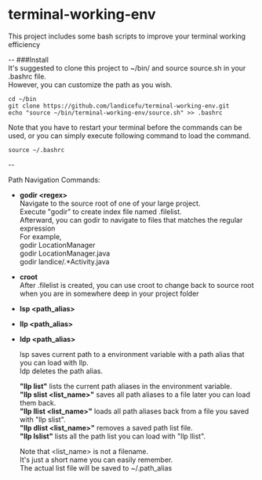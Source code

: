 # terminal-working-env
This project includes some bash scripts to improve your terminal working efficiency

--
###Install <br/>
It's suggested to clone this project to ~/bin/ and source source.sh in your .bashrc file. <br/>
However, you can customize the path as you wish. <br/>

```  
cd ~/bin
git clone https://github.com/landicefu/terminal-working-env.git
echo "source ~/bin/terminal-working-env/source.sh" >> .bashrc
```
Note that you have to restart your terminal before the commands can be used, or you can simply execute following command to load the command.
```
source ~/.bashrc
```

--

Path Navigation Commands:
- **godir \<regex\>** <br/>
  Navigate to the source root of one of your large project. <br/>
  Execute "godir" to create index file named .filelist. <br/>
  Afterward, you can godir <regex> to navigate to files that matches the regular expression <br/>
  For example, <br/>
    godir LocationManager <br/>
    godir LocationManager.java <br/>
    godir landice/.*Activity.java <br/>
- **croot** <br/>
  After .filelist is created, you can use croot to change back to source root when you are in somewhere deep in your project folder

- **lsp \<path_alias\>**
- **llp \<path_alias\>**
- **ldp \<path_alias\>**

  lsp saves current path to a environment variable with a path alias that you can load with llp. <br/>
  ldp deletes the path alias.

  **"llp list"** lists the current path aliases in the environment variable. <br/>
  **"llp slist <list_name>"** saves all path aliases to a file later you can load them back. <br/>
  **"llp llist <list_name>"** loads all path aliases back from a file you saved with "llp slist". <br/>
  **"llp dlist <list_name>"** removes a saved path list file. <br/>
  **"llp lslist"** lists all the path list you can load with "llp llist". <br/>

  
  Note that <list_name> is not a filename. <br/>
  It's just a short name you can easily remember. <br/>
  The actual list file will be saved to ~/.path_alias
